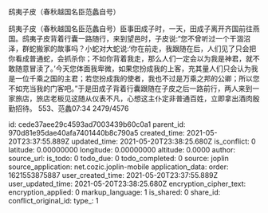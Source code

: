 鸱夷子皮（春秋越国名臣范蠡自号）

鸱夷子皮（春秋越国名臣范蠡自号）臣事田成子时，一天，田成子离开齐国前往燕国。鸱夷子皮背着行囊一路随行，来到望邑时，子皮说:“您不曾听过一个干涸沼泽，群蛇搬家的故事吗？小蛇对大蛇说:‘你在前走，我跟随在后，人们见了只会把你看成普通蛇，会抓杀你；不如你背着我走，那么人们一定会以为我是神君，就不敢随意冒渎了。’今天您体面我卑微，如果您扮成我的上客，充其量人们只会认为我是一位千乘之国的主君；若您扮成我的使者，我也不过是万乘之邦的公卿；所以您不如充当我的门客吧。”于是田成子背着行囊跟随在子皮之后一路前行，两人来到一家旅店，旅店老板见这随从仪表不凡，心想这主仆定非普通百姓，立即拿出酒肉殷勤招待。
553、范蠡07:34
2479/4576


id: cede37aee29c4593ad7003439b60c0a1
parent_id: 970d81e95dae40afa7401440b8c790a5
created_time: 2021-05-20T23:37:55.889Z
updated_time: 2021-05-20T23:38:25.680Z
is_conflict: 0
latitude: 0.00000000
longitude: 0.00000000
altitude: 0.0000
author: 
source_url: 
is_todo: 0
todo_due: 0
todo_completed: 0
source: joplin
source_application: net.cozic.joplin-mobile
application_data: 
order: 1621553875887
user_created_time: 2021-05-20T23:37:55.889Z
user_updated_time: 2021-05-20T23:38:25.680Z
encryption_cipher_text: 
encryption_applied: 0
markup_language: 1
is_shared: 0
share_id: 
conflict_original_id: 
type_: 1